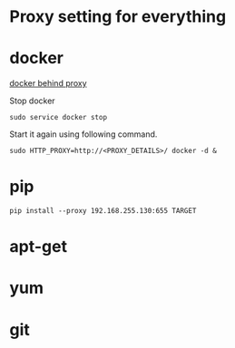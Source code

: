 Proxy setting for everything
======================================

# docker
[docker behind proxy](http://2mohitarora.blogspot.com/2014/02/docker-tip-if-you-are-running-docker.html)

Stop docker 
```
sudo service docker stop
```
Start it again using following command.
```
sudo HTTP_PROXY=http://<PROXY_DETAILS>/ docker -d &
```

# pip
```
pip install --proxy 192.168.255.130:655 TARGET
```

# apt-get

# yum

# git

